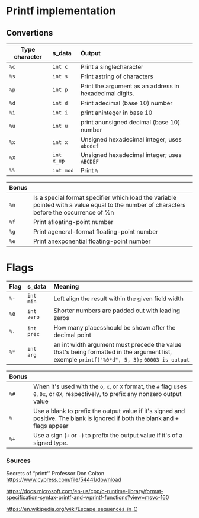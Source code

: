 # Printf implementation


## Convertions

| Type character | s_data | Output|
|-|:-|:-|
| `%c` | `int c` | Print a singlecharacter |
| `%s` | `int s` | Print astring of characters |
| `%p` | `int p` | Print the argument as an address in hexadecimal digits. |
| `%d` | `int d` | Print adecimal (base 10) number |
| `%i` | `int i` | print aninteger in base 10 |
| `%u` | `int u` | print anunsigned decimal (base 10) number |
| `%x` | `int x` | Unsigned hexadecimal integer; uses `abcdef` |
| `%X` | `int x_up` | Unsigned hexadecimal integer; uses `ABCDEF` |
| `%%` | `int mod` | Print `%` |

| **Bonus** |  |
|-|:-|
| `%n` | Is a special format specifier which load the variable pointed with a value equal to the number of characters before the occurrence of %n|
| `%f` | Print afloating-point number |
| `%g` | Print ageneral-format floating-point number |
| `%e` | Print anexponential floating-point number |

# Flags

| Flag | s_data | Meaning |
|-|:-|:-|
| `%-` | `int min` | Left align the result within the given field width |
| `%0` | `int zero` | Shorter numbers are padded out with leading zeros |
| `%.` | `int prec` | How many placesshould be shown after the decimal point |
| `%*` | `int arg` | an int width argument must precede the value that's being formatted in the argument list, exemple `printf("%0*d", 5, 3);` `00003 is output` |

| **Bonus** |  |
| ------------- |:-------------|
| `%#` | When it's used with the `o`, `x`, or `X` format, the `#` flag uses `0`, `0x`, or `0X`, respectively, to prefix any nonzero output value |
| `% ` | Use a blank to prefix the output value if it's signed and positive. The blank is ignored if both the blank and + flags appear |
| `%+` | Use a sign (`+` or `-`) to prefix the output value if it's of a signed type. |

### Sources

Secrets of “printf” Professor Don Colton
  https://www.cypress.com/file/54441/download

https://docs.microsoft.com/en-us/cpp/c-runtime-library/format-specification-syntax-printf-and-wprintf-functions?view=msvc-160

https://en.wikipedia.org/wiki/Escape_sequences_in_C
